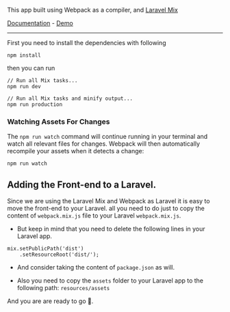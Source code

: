 This app built using Webpack as a compiler, and [Laravel Mix](https://laravel.com/docs/6.x/mix)

[Documentation](https://hussam3bd.gitbook.io/sham) - [Demo](https://sham.hussam3bd.com) 

----
First you need to install the dependencies with following

```
npm install
```

then you can run 
```
// Run all Mix tasks...
npm run dev

// Run all Mix tasks and minify output...
npm run production
```

### Watching Assets For Changes
The ``npm run watch`` command will continue running in your terminal and watch all relevant files for changes.
Webpack will then automatically recompile your assets when it detects a change:

```
npm run watch
```

## Adding the Front-end to a Laravel.
Since we are using the Laravel Mix and Webpack as Laravel it is easy to move the front-end to your Laravel.
all you need to do just to copy the content of ``webpack.mix.js`` file to your Laravel ``webpack.mix.js``.

* But keep in mind that you need to delete the following lines in your Laravel app.
```
mix.setPublicPath('dist')
    .setResourceRoot('dist/');
```

* And consider taking the content of ``package.json`` as will.

* Also you need to copy the ``assets`` folder to your Laravel app to the following path:
``resources/assets``

And you are are ready to go 💃.